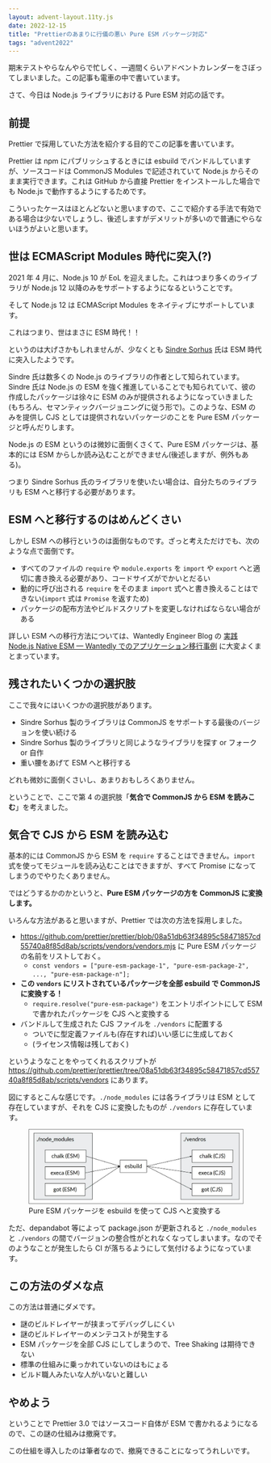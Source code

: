 ```yaml
---
layout: advent-layout.11ty.js
date: 2022-12-15
title: "Prettierのあまりに行儀の悪い Pure ESM パッケージ対応"
tags: "advent2022"
---
```


期末テストやらなんやらで忙しく、一週間くらいアドベントカレンダーをさぼってしまいました。この記事も電車の中で書いています。

さて、今日は Node.js ライブラリにおける Pure ESM 対応の話です。

## 前提

Prettier で採用していた方法を紹介する目的でこの記事を書いています。

Prettier は npm にパブリッシュするときには esbuild でバンドルしていますが、ソースコードは CommonJS Modules で記述されていて Node.js からそのまま実行できます。これは GitHub から直接 Prettier をインストールした場合でも Node.js で動作するようにするためです。

こういったケースはほとんどないと思いますので、ここで紹介する手法で有効である場合は少ないでしょうし、後述しますがデメリットが多いので普通にやらないほうがよいと思います。

## 世は ECMAScript Modules 時代に突入(?)

2021 年 4 月に、Node.js 10 が EoL を迎えました。これはつまり多くのライブラリが Node.js 12 以降のみをサポートするようになるということです。

そして Node.js 12 は ECMAScript Modules をネイティブにサポートしています。

これはつまり、世はまさに ESM 時代！！

というのは大げさかもしれませんが、少なくとも [Sindre Sorhus](https://github.com/sindreshorhus) 氏は ESM 時代に突入したようです。

Sindre 氏は数多くの Node.js のライブラリの作者として知られています。Sindre 氏は Node.js の ESM を強く推進していることでも知られていて、彼の作成したパッケージは徐々に ESM のみが提供されるようになっていきました(もちろん、セマンティックバージョニングに従う形で)。このような、ESM のみを提供し CJS としては提供されないパッケージのことを Pure ESM パッケージと呼んだりします。

Node.js の ESM というのは微妙に面倒くさくて、Pure ESM パッケージは、基本的には ESM からしか読み込むことができません(後述しますが、例外もある)。

つまり Sindre Sorhus 氏のライブラリを使いたい場合は、自分たちのライブラリも ESM へと移行する必要があります。

## ESM へと移行するのはめんどくさい

しかし ESM への移行というのは面倒なものです。ざっと考えただけでも、次のような点で面倒です。

- すべてのファイルの `require` や `module.exports` を `import` や `export` へと適切に書き換える必要があり、コードサイズがでかいとだるい
- 動的に呼び出される `require` をそのまま `import` 式へと書き換えることはできない(`import` 式は `Promise` を返すため)
- パッケージの配布方法やビルドスクリプトを変更しなければならない場合がある

詳しい ESM への移行方法については、Wantedly Engineer Blog の [実践 Node.js Native ESM — Wantedly でのアプリケーション移行事例](https://www.wantedly.com/companies/wantedly/post_articles/410531) に大変よくまとまっています。

## 残されたいくつかの選択肢

ここで我々にはいくつかの選択肢があります。

- Sindre Sorhus 製のライブラリは CommonJS をサポートする最後のバージョンを使い続ける
- Sindre Sorhus 製のライブラリと同じようなライブラリを探す or フォーク or 自作
- 重い腰をあげて ESM へと移行する

どれも微妙に面倒くさいし、あまりおもしろくありません。

ということで、ここで第 4 の選択肢「**気合で CommonJS から ESM を読みこむ**」を考えました。

## 気合で CJS から ESM を読み込む

基本的には CommonJS から ESM を `require` することはできません。`import` 式を使ってモジュールを読み込むことはできますが、すべて Promise になってしまうのでやりたくありません。

ではどうするかのかというと、**Pure ESM パッケージの方を CommonJS に変換します。**

いろんな方法があると思いますが、Prettier では次の方法を採用しました。

- https://github.com/prettier/prettier/blob/08a51db63f34895c58471857cd55740a8f85d8ab/scripts/vendors/vendors.mjs に Pure ESM パッケージの名前をリストしておく。
  - `const vendors = ["pure-esm-package-1", "pure-esm-package-2", ..., "pure-esm-package-n"];`
- **この `vendors` にリストされているパッケージを全部 esbuild で CommonJS に変換する！**
  - `require.resolve("pure-esm-package")` をエントリポイントにして ESM で書かれたパッケージを CJS へと変換する
- バンドルして生成された CJS ファイルを `./vendors` に配置する
  - ついでに型定義ファイルも(存在すれば)いい感じに生成しておく
  - (ライセンス情報は残しておく)

というようなことをやってくれるスクリプトが https://github.com/prettier/prettier/tree/08a51db63f34895c58471857cd55740a8f85d8ab/scripts/vendors にあります。

図にするとこんな感じです。`./node_modules` には各ライブラリは ESM として存在していますが、それを CJS に変換したものが `./vendors` に存在しています。

<figure>
<img style="border: 1px solid gray" src="/img/prettier-vendors-bundle.jpg" />
<figcaption>Pure ESM パッケージを esbuild を使って CJS へと変換する</figcaption>
</figure>

ただ、depandabot 等によって package.json が更新されると `./node_modules` と `./vendors` の間でバージョンの整合性がとれなくなってしまいます。なのでそのようなことが発生したら CI が落ちるようにして気付けるようになっています。

## この方法のダメな点

この方法は普通にダメです。

- 謎のビルドレイヤーが挟まってデバッグしにくい
- 謎のビルドレイヤーのメンテコストが発生する
- ESM パッケージを全部 CJS にしてしまうので、Tree Shaking は期待できない
- 標準の仕組みに乗っかれていないのはもにょる
- ビルド職人みたいな人がいないと難しい

## やめよう

ということで Prettier 3.0 ではソースコード自体が ESM で書かれるようになるので、この謎の仕組みは撤廃です。

この仕組を導入したのは筆者なので、撤廃できることになってうれしいです。
